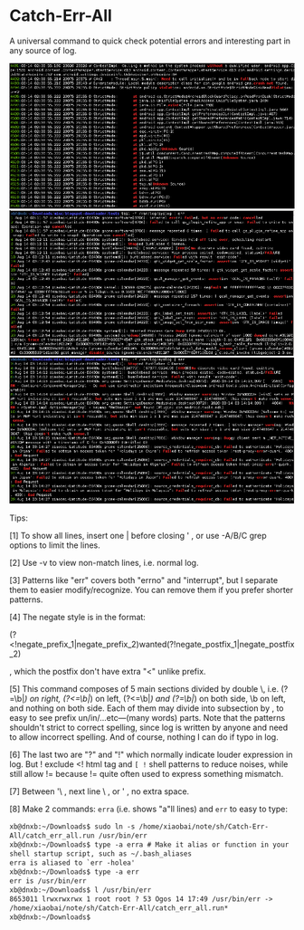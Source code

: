 # Catch-Err-All
 A universal command to quick check potential errors and interesting part in any source of log.

 ![Android](/sample_output1_android.png?raw=true "Sample output (Android)")
 ![Syslog](/sample_output2_syslog.png?raw=true "Sample output (syslog 1)")
 ![syslog2](/sample_output3_syslog.png?raw=true "Sample output (syslog 2)")


Tips:

[1] To show all lines, insert one | before closing ' , or use -A/B/C grep options to limit the lines.

[2] Use -v to view non-match lines, i.e. normal log.

[3] Patterns like "err" covers both "errno" and "interrupt", but I separate them to easier modify/recognize. You can remove them if you prefer shorter patterns.

[4] The negate style is in the format:

(?<!negate_prefix_1|negate_prefix_2)wanted(?!negate_postfix_1|negate_postfix_2)

, which the postfix don't have extra "<" unlike prefix.

[5] This command composes of 5 main sections divided by double \\, i.e. (?=\b|_) on right, (?<=\b|_) on left, (?<=\b|_) and (?=\b|_) on both side, \b on left, and nothing on both side. Each of them may divide into subsection by \, to easy to see prefix un/in/...etc—(many words) parts. Note that the patterns shouldn't strict to correct spelling, since log is written by anyone and need to allow incorrect spelling. And of course, nothing I can do if typo in log.

[6] The last two are "?" and "!" which normally indicate louder expression in log. But ! exclude <! html tag and `[ !` shell patterns to reduce noises, while still allow != because != quite often used to express something mismatch.

[7] Between '\ , next line \ , or ' , no extra space.

[8] Make 2 commands: `erra` (i.e. shows "a"ll lines) and `err` to easy to type:

    xb@dnxb:~/Downloads$ sudo ln -s /home/xiaobai/note/sh/Catch-Err-All/catch_err_all.run /usr/bin/err
    xb@dnxb:~/Downloads$ type -a erra # Make it alias or function in your shell startup script, such as ~/.bash_aliases
    erra is aliased to `err -holea'
    xb@dnxb:~/Downloads$ type -a err
    err is /usr/bin/err
    xb@dnxb:~/Downloads$ l /usr/bin/err
    8653011 lrwxrwxrwx 1 root root ? 53 Ogos 14 17:49 /usr/bin/err -> /home/xiaobai/note/sh/Catch-Err-All/catch_err_all.run*
    xb@dnxb:~/Downloads$

